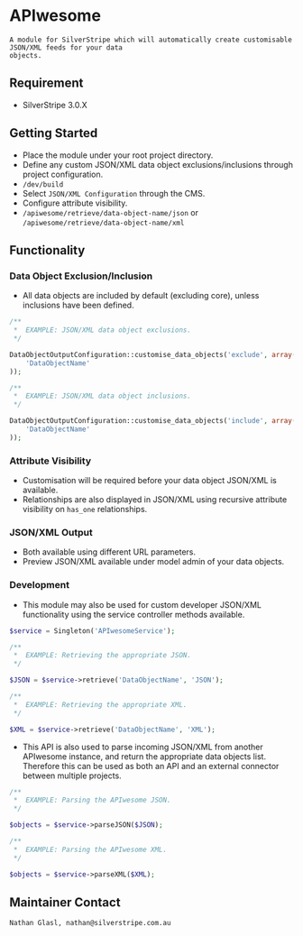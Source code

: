 # APIwesome

	A module for SilverStripe which will automatically create customisable JSON/XML feeds for your data
	objects.

## Requirement

* SilverStripe 3.0.X

## Getting Started

* Place the module under your root project directory.
* Define any custom JSON/XML data object exclusions/inclusions through project configuration.
* `/dev/build`
* Select `JSON/XML Configuration` through the CMS.
* Configure attribute visibility.
* `/apiwesome/retrieve/data-object-name/json` or `/apiwesome/retrieve/data-object-name/xml`

## Functionality

### Data Object Exclusion/Inclusion

* All data objects are included by default (excluding core), unless inclusions have been defined.

```php
/**
 *	EXAMPLE: JSON/XML data object exclusions.
 */

DataObjectOutputConfiguration::customise_data_objects('exclude', array(
	'DataObjectName'
));
```

```php
/**
 *	EXAMPLE: JSON/XML data object inclusions.
 */

DataObjectOutputConfiguration::customise_data_objects('include', array(
	'DataObjectName'
));
```

### Attribute Visibility

* Customisation will be required before your data object JSON/XML is available.
* Relationships are also displayed in JSON/XML using recursive attribute visibility on `has_one` relationships.

### JSON/XML Output

* Both available using different URL parameters.
* Preview JSON/XML available under model admin of your data objects.

### Development

* This module may also be used for custom developer JSON/XML functionality using the service controller methods available.

```php
$service = Singleton('APIwesomeService');

/**
 *	EXAMPLE: Retrieving the appropriate JSON.
 */

$JSON = $service->retrieve('DataObjectName', 'JSON');
```

```php
/**
 *	EXAMPLE: Retrieving the appropriate XML.
 */

$XML = $service->retrieve('DataObjectName', 'XML');
```

* This API is also used to parse incoming JSON/XML from another APIwesome instance, and return the appropriate data objects list. Therefore this can be used as both an API and an external connector between multiple projects.

```php
/**
 *	EXAMPLE: Parsing the APIwesome JSON.
 */

$objects = $service->parseJSON($JSON);
```

```php
/**
 *	EXAMPLE: Parsing the APIwesome XML.
 */

$objects = $service->parseXML($XML);
```

## Maintainer Contact

	Nathan Glasl, nathan@silverstripe.com.au
